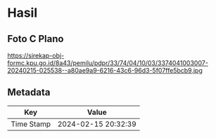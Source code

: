 # Hasil

## Foto C Plano

https://sirekap-obj-formc.kpu.go.id/8a43/pemilu/pdpr/33/74/04/10/03/3374041003007-20240215-025538--a80ae9a9-6216-43c6-96d3-5f07ffe5bcb9.jpg


## Metadata

| Key        | Value               |
| ---------- | ------------------- |
| Time Stamp | 2024-02-15 20:32:39 |



